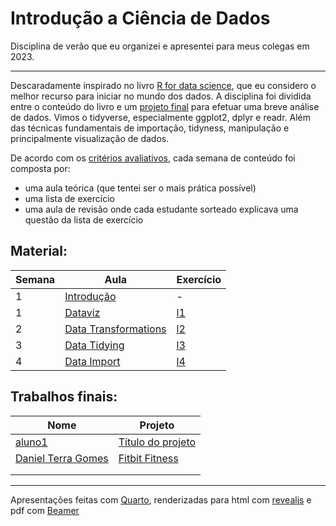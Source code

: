 # Introdução a Ciência de Dados
Disciplina de verão que eu organizei e apresentei para meus colegas em 2023.

---

Descaradamente inspirado no livro [R for data science](https://r4ds.hadley.nz/), que eu considero o melhor recurso para iniciar no mundo dos dados. A disciplina foi dividida entre o conteúdo do livro e um [projeto final](metodologia/definicao_trabalho_final.md) para efetuar uma breve análise de dados. Vimos o tidyverse, especialmente ggplot2, dplyr e readr. Além das técnicas fundamentais de importação, tidyness, manipulação e principalmente visualização de dados. 

De acordo com os [critérios avaliativos](metodologia/criterios_avaliativos.md), cada semana de conteúdo foi composta por:

- uma aula teórica (que tentei ser o mais prática possível)
- uma lista de exercício
- uma aula de revisão onde cada estudante sorteado explicava uma questão da lista de exercício

## Material:

| Semana | Aula | Exercício |
| - | --- | --- |
| 1 | [Introdução](aulas/a1/introdução.pdf) | - |
| 1 | [Dataviz](aulas/a2/dataviz.pdf)| [l1](aulas/exercicios/exercicios_1_2.qmd)  |
| 2 | [Data Transformations](aulas/a3/data_transformation.pdf) | [l2](aulas/a3/ex_data_transformation.qmd) |
| 3 | [Data Tidying](aulas/a4/data_tidying.pdf) | [l3](aulas/a5/ex_data_import.qmd)
| 4 | [Data Import](aulas/a5/data_import.pdf) | [l4](aulas/a5/ex_data_import.qmd)

## Trabalhos finais:

| Nome | Projeto |
| --- | --- |
| [aluno1](link_do_github) | [Título do projeto](link_do_projeto) |
| [Daniel Terra Gomes](https://github.com/ARRETdaniel) | [Fitbit Fitness](https://github.com/ARRETdaniel/22-2E_topicos_Especiais_em_IA_II_Sistemas_Inteligentes) |
|  |  |
|  |  |

---

Apresentações feitas com [Quarto](https://quarto.org/), renderizadas para html com [revealjs](https://quarto.org/docs/presentations/revealjs/) e pdf com [Beamer](https://quarto.org/docs/presentations/beamer.html)
